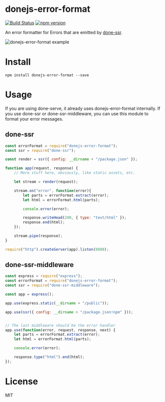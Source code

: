 # donejs-error-format

[![Build Status](https://travis-ci.org/donejs/donejs-error-format.svg?branch=master)](https://travis-ci.org/donejs/donejs-error-format)
[![npm version](https://badge.fury.io/js/donejs-error-format.svg)](http://badge.fury.io/js/donejs-error-format)

An error formatter for Errors that are emitted by [done-ssr](https://github.com/donejs/done-ssr).

<img src="https://user-images.githubusercontent.com/361671/37160048-4c2f266c-22bd-11e8-885d-687bb6428860.png" alt="donejs-error-format example" style="max-width:100%;">

# Install

```shell
npm install donejs-error-format --save
```

# Usage

If you are using done-serve, it already uses donejs-error-format internally. If you use done-ssr or done-ssr-middleware, you can use this module to format your error messages.

## done-ssr

```js
const errorFormat = require("donejs-error-format");
const ssr = require("done-ssr");

const render = ssr({ config: __dirname + "/package.json" });

function app(request, response) {
	// More stuff here, obviously, like static assets, etc.

	let stream = render(request);

	stream.on("error", function(error){
		let parts = errorFormat.extract(error);
		let html = errorFormat.html(parts);

		console.error(error);

		response.writeHead(200, { type: "text/html" });
		response.end(html);
	});

	stream.pipe(response);
}

require("http").createServer(app).listen(8080);
```

## done-ssr-middleware

```js
const express = require("express");
const errorFormat = require("donejs-error-format");
const ssr = require("done-ssr-middleware");

const app = express();

app.use(express.static(__dirname + "/public"));

app.use(ssr({ config: __dirname + "/package.json!npm" }));


// The last middleware should be the error handler
app.use(function(error, request, response, next) {
	let parts = errorFormat.extract(error);
	let html = errorFormat.html(parts);

	console.error(error);

	response.type("html").end(html);
});
```

# License

MIT
